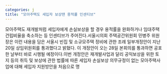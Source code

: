 ```yaml
---
categories: j
title: "모아주택도 세입자 보상땐 용적률 인센티브"
---
```

모아주택도 재개발처럼 세입자에게 손실보상을 할 경우 용적률을 완화하거나 임대주택 건립비율을 축소하는 등 인센티브가 주어진다.서울시의회 주택공간위원회 민병주 위원장은 이런 내용을 담은 서울시 빈집 및 소규모주택 정비에 관한 조례 일부개정안이 지난 20일 상임위원회를 통과했다고 밝혔다. 이 개정안이 오는 28일 본회의를 통과하면 공포한 날부터 바로 시행될 예정이다.이번 개정안은 재개발사업과 달리 공익보상을 위한 토지 등의 취득 및 보상에 관한 법률에 따른 세입자 손실보상 의무규정이 없는 모아주택사업에 대해 세입자 지원방안을 처음으로 명